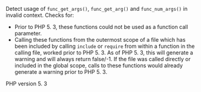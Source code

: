 Detect usage of `func_get_args()`, `func_get_arg()` and `func_num_args()` in invalid context.
Checks for:
- Prior to PHP 5. 3, these functions could not be used as a function call parameter. 
- Calling these functions from the outermost scope of a file which has been included by
  calling `include` or `require` from within a function in the calling file, worked
  prior to PHP 5. 3.  As of PHP 5. 3, this will generate a warning and will always return false/-1. 
  If the file was called directly or included in the global scope, calls to these
  functions would already generate a warning prior to PHP 5. 3. 

PHP version 5. 3